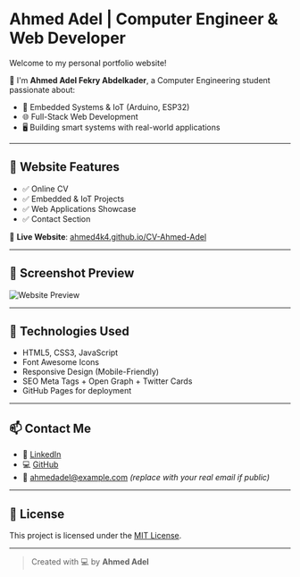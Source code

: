 # Ahmed Adel | Computer Engineer & Web Developer

Welcome to my personal portfolio website!

🚀 I'm **Ahmed Adel Fekry Abdelkader**, a Computer Engineering student passionate about:

- 🔧 Embedded Systems & IoT (Arduino, ESP32)  
- 🌐 Full-Stack Web Development  
- 🖥️ Building smart systems with real-world applications  

---

## 🌟 Website Features

- ✅ Online CV  
- ✅ Embedded & IoT Projects  
- ✅ Web Applications Showcase  
- ✅ Contact Section  

🔗 **Live Website**: [ahmed4k4.github.io/CV-Ahmed-Adel](https://ahmed4k4.github.io/CV-Ahmed-Adel)

---

## 📸 Screenshot Preview

![Website Preview](https://ahmed4k4.github.io/CV-Ahmed-Adel/images/profile.jpg)

---

## 📂 Technologies Used

- HTML5, CSS3, JavaScript  
- Font Awesome Icons  
- Responsive Design (Mobile-Friendly)  
- SEO Meta Tags + Open Graph + Twitter Cards  
- GitHub Pages for deployment  

---

## 📫 Contact Me

- 💼 [LinkedIn](https://www.linkedin.com/in/ahmed-adel-86438a2a2)  
- 💻 [GitHub](https://github.com/ahmed4k4)  
- 📧 ahmedadel@example.com *(replace with your real email if public)*  

---

## 📜 License

This project is licensed under the [MIT License](LICENSE).

---

> Created with 💻 by **Ahmed Adel**
